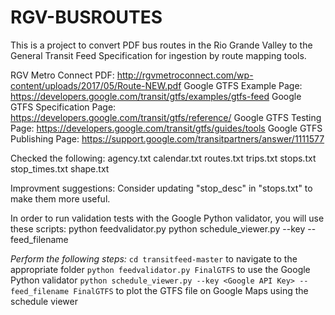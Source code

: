# RGV-BUSROUTES

This is a project to convert PDF bus routes in the Rio Grande Valley to the General Transit Feed Specification for ingestion by route mapping tools. 

RGV Metro Connect PDF: http://rgvmetroconnect.com/wp-content/uploads/2017/05/Route-NEW.pdf
Google GTFS Example Page: https://developers.google.com/transit/gtfs/examples/gtfs-feed
Google GTFS Specification Page: https://developers.google.com/transit/gtfs/reference/
Google GTFS Testing Page: https://developers.google.com/transit/gtfs/guides/tools
Google GTFS Publishing Page: https://support.google.com/transitpartners/answer/1111577

Checked the following:
agency.txt
calendar.txt
routes.txt
trips.txt
stops.txt
stop_times.txt
shape.txt

Improvment suggestions:
Consider updating "stop_desc" in "stops.txt" to make them more useful.

In order to run validation tests with the Google Python validator, you will use these scripts: 
python feedvalidator.py <File Path>
python schedule_viewer.py --key <Google API Key> --feed_filename <File Path>

_Perform the following steps:_
`cd transitfeed-master` to navigate to the appropriate folder
`python feedvalidator.py FinalGTFS` to use the Google Python validator
`python schedule_viewer.py --key <Google API Key> --feed_filename FinalGTFS` to plot the GTFS file on Google Maps using the schedule viewer
